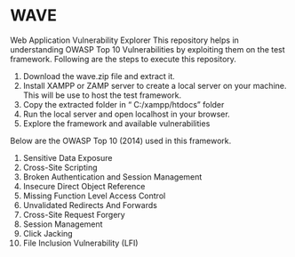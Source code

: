 # WAVE
Web Application Vulnerability Explorer
This repository helps in understanding OWASP Top 10 Vulnerabilities by exploiting them on the test framework.
Following are the steps to execute this repository.
1.	Download the wave.zip file and extract it.
2.	Install XAMPP or ZAMP server to create a local server on your machine. This will be use to host the test framework.
3.	Copy the extracted folder in “ C:/xampp/htdocs”  folder
4.	Run the local server and open localhost in your browser.
5.	Explore the framework and available vulnerabilities


Below are the OWASP Top 10 (2014) used in this framework.
1.	Sensitive Data Exposure
2.	Cross-Site Scripting
3.	Broken Authentication and Session Management
4.	Insecure Direct Object Reference
5.	Missing Function Level Access Control
6.	Unvalidated Redirects And Forwards
7.	Cross-Site Request Forgery
8.	Session Management
9.	Click Jacking
10.	File Inclusion Vulnerability (LFI)
